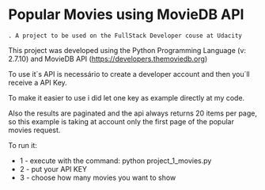 <h1>Popular Movies using MovieDB API </h1>

    . A project to be used on the FullStack Developer couse at Udacity


This project was developed using the Python Programming Language (v: 2.7.10) and MovieDB API (https://developers.themoviedb.org)

To use it´s API is necessário to create a developer account and then you´ll receive a API Key.

To make it easier to use i did let one key as example directly at my code.

Also the results are paginated and the api always returns 20 items per page, so
this example is taking at account only the first page of the popular movies request. 

To run it:
    
* 1 - execute with the command: python project_1_movies.py </li>
* 2 - put your API KEY </li>
* 3 - choose how many movies you want to show </li>
 
